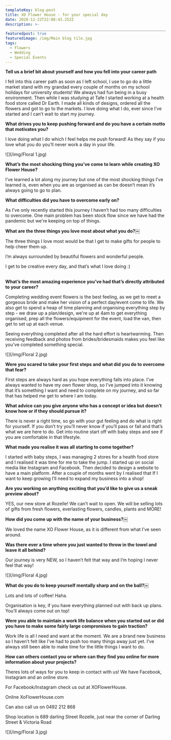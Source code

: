 ```yaml
---
templateKey: blog-post
title: XO Flower House - for your special day
date: 2020-12-22T22:08:43.252Z
description: >-
  ________________________________________________________________________________________________________
featuredpost: true
featuredimage: /img/Main blog tile.jpg
tags:
  - Flowers
  - Wedding
  - Special Events
---
```

**Tell us a brief bit about yourself and how you fell into your career path** 

I fell into this career path as soon as I left school, I use to go do a little market stand with my grandad every couple of months on my school holidays for university students! We always had fun being in a busy environment. Then while I was studying at Tafe I started working at a health food store called Dr Earth. I made all kinds of designs, ordered all the flowers and got to go to the markets. I love doing what I do, ever since I’ve started and I can’t wait to start my journey.



**What drives you to keep pushing forward and do you have a certain motto that motivates you?**

I love doing what I do which I feel helps me push forward! As they say if you love what you do you’ll never work a day in your life.

![](/img/Floral 1.jpg)

**What’s the most shocking thing you’ve come to learn while creating XO Flower House?**

I’ve learned a lot along my journey but one of the most shocking things I’ve learned is, even when you are as organised as can be doesn’t mean it’s always going to go to plan.



**What difficulties did you have to overcome early on?**

As I’ve only recently started this journey I haven’t had too many difficulties to overcome. One main problem has been stock flow since we have had the pandemic but we're keeping on top of things.



**What are the three things you love most about what you do?￼**

The three things I love most would be that I get to make gifts for people to help cheer them up.



I’m always surrounded by beautiful flowers and wonderful people.



I get to be creative every day, and that’s what I love doing :)

\
**What’s the most amazing experience you’ve had that’s directly attributed to your career?**

Completing wedding event flowers is the best feeling, as we get to meet a gorgeous bride and make her vision of a perfect day/event come to life. We also get to spend a heap of time planning and organising everything step by step - we draw up a plan/design, we're up at 4am to get everything organised, prep all the flowers/equipment for the event, load the van, then get to set up at each venue.

Seeing everything completed after all the hard effort is heartwarming. Then receiving feedback and photos from brides/bridesmaids makes you feel like you’ve completed something special.

![](/img/Floral 2.jpg)

**Were you scared to take your first steps and what did you do to overcome that fear?**

First steps are always hard as you hope everything falls into place. I’ve always wanted to have my own flower shop, so I’ve jumped into it knowing that it’s something I want and need to complete on my journey, and so far that has helped me get to where I am today.



**What advice can you give anyone who has a concept or idea but doesn’t know how or if they should pursue it?**

There is never a right time, so go with your gut feeling and do what is right for yourself. If you don’t try you’ll never know if you’ll pass or fail and that’s what we are here to do. Get into routine start off with baby steps and see if you are comfortable in that lifestyle.



**What made you realise it was all starting to come together?**

I started with baby steps, I was managing 2 stores for a health food store and I realised it was time for me to take the jump. I started up on social media like Instagram and Facebook. Then decided to design a website to have a main platform. After a couple of months went by I realised that If I want to keep growing I’ll need to expand my business into a shop!



**Are you working on anything exciting that you’d like to give us a sneak preview about?**

YES, our new store at Rozelle! We can’t wait to open. We will be selling lots of gifts from fresh flowers, everlasting flowers, candles, plants and MORE!



**How did you come up with the name of your business?￼**

We loved the name XO Flower House, as it is different from what I’ve seen around.



**Was there ever a time where you just wanted to throw in the towel and leave it all behind?**

Our journey is very NEW, so I haven’t felt that way and I’m hoping I never feel that way!



![](/img/Floral 4.jpg)





**What do you do to keep yourself mentally sharp and on the ball?￼**

Lots and lots of coffee! Haha.

Organisation is key, if you have everything planned out with back up plans. You’ll always come out on top!



**Were you able to maintain a work life balance when you started out or did you have to make some fairly large compromises to gain traction?**

Work life is all I need and want at the moment. We are a brand new business so I haven’t felt like I’ve had to push too many things away just yet. I’ve always still been able to make time for the little things I want to do.



**How can others contact you or where can they find you online for more information about your projects?**

Theres lots of ways for you to keep in contact with us! We have Facebook, Instagram and an online store.



For Facebook/Instagram check us out at XOFlowerHouse.



Online XoFlowerHouse.com



Can also call us on 0492 212 868



Shop location is 689 darling Street Rozelle, just near the corner of Darling Street & Victoria Road



![](/img/Floral 3.jpg)
